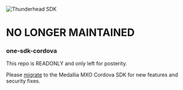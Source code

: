 ![Thunderhead SDK](https://i.imgur.com/gfizURy.png "Thunderhead")


# NO LONGER MAINTAINED

### one-sdk-cordova
This repo is READONLY and only left for posterity. 

Please [migrate](https://docs.medallia.com/en/medallia-experience-orchestration/orchestration-for-cordova/migration-guide) to the Medallia MXO Cordova SDK for new features and security fixes.




